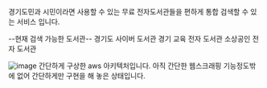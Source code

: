 경기도민과 시민이라면 사용할 수 있는 무료 전자도서관들을 편하게 통합 검색할 수 있는 서비스 입니다. 


--현재 검색 가능한 도서관--
경기도 사이버 도서관
경기 교육 전자 도서관
소상공인 전자 도서관






![image](https://github.com/user-attachments/assets/abd5516d-ffe1-4e49-8772-c92ad9996dd8)
간단하게 구상한 aws 아키텍처입니다.
아직 간단한 웹스크래핑 기능정도밖에 없어 간단하게만 구현을 해 놓은 상태입니다.

